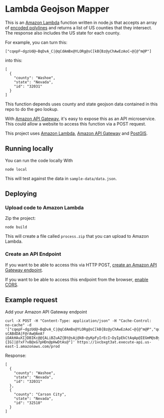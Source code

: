 # Lambda Geojson Mapper

This is an [Amazon Lambda](http://aws.amazon.com/lambda/) function written in node.js that accepts an array of [encoded polylines](https://developers.google.com/maps/documentation/utilities/polylinealgorithm) and returns a list of US counties that they intersect. The response also includes the US state for each county.

For example, you can turn this:

    ["cqepF~dgzUd@~BqDvA_C|@qCdAmBx@YLORg@sC[kB{Bz@yChAwEzAoC~@{@^m@P"]

into this:

    [
      {
        "county": "Washoe",
        "state": "Nevada",
        "id": "32031"
      }
    ]

This function depends uses county and state geojson data contained in this repo to do the geo lookup.

With [Amazon API Gateway](http://aws.amazon.com/api-gateway/), it's easy to expose this as an API microservice.  This could allow a website to access this function via a POST request.

This project uses [Amazon Lambda](http://aws.amazon.com/lambda/), [Amazon API Gateway](http://aws.amazon.com/api-gateway/) and [PostGIS](http://postgis.net/).

## Running locally

You can run the code locally With

    node local

This will test against the data in `sample-data/data.json`.

## Deploying

### Upload code to Amazon Lambda

Zip the project:

    node build

This will create a file called `process.zip` that you can upload to Amazon Lambda.

### Create an API Endpoint

If you want to be able to access this via HTTP POST, [create an Amazon API Gateway endpoint](http://docs.aws.amazon.com/apigateway/latest/developerguide/getting-started.html).

If you want to be able to access this endpoint from the browser, [enable CORS](http://docs.aws.amazon.com/apigateway/latest/developerguide/how-to-cors.html).  

## Example request

Add your Amazon API Gateway endpoint

    curl -X POST -H "Content-Type: application/json" -H "Cache-Control: no-cache" -d '["cqepF~dgzUd@~BqDvA_C|@qCdAmBx@YLORg@sC[kB{Bz@yChAwEzAoC~@{@^m@P","qq`nFvv~yU@{FcGAyKAkF?sCABdDA|F@rAw@AeA?iDAkHAuXI}DBIKc@@{ALiBZuAZ{Bt@sAj@kB~@yKpFyIrEcI~DyIpEkCtAqAp@IEGmM@sByB@iE?{IG]|@?xF?vB@xG?pHDn@pHwDtAs@"]' https://1vcbxgt3at.execute-api.us-east-1.amazonaws.com/prod

Response:

    [
      {
        "county": "Washoe",
        "state": "Nevada",
        "id": "32031"
      },
      {
        "county": "Carson City",
        "state": "Nevada",
        "id": "32510"
      }
    ]
